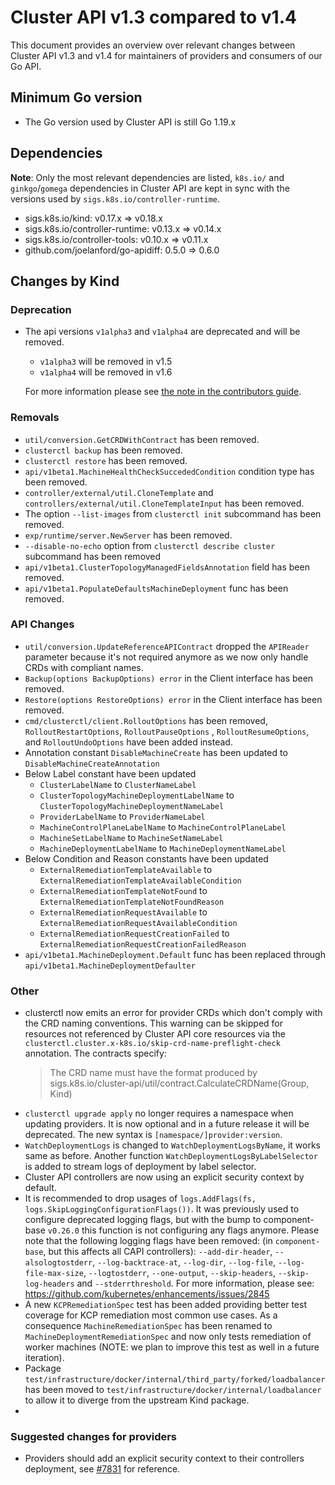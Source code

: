 # Cluster API v1.3 compared to v1.4

This document provides an overview over relevant changes between Cluster API v1.3 and v1.4 for
maintainers of providers and consumers of our Go API.

## Minimum Go version

- The Go version used by Cluster API is still Go 1.19.x

## Dependencies

**Note**: Only the most relevant dependencies are listed, `k8s.io/` and `ginkgo`/`gomega` dependencies in Cluster API are kept in sync with the versions used by `sigs.k8s.io/controller-runtime`.

- sigs.k8s.io/kind: v0.17.x => v0.18.x
- sigs.k8s.io/controller-runtime: v0.13.x => v0.14.x
- sigs.k8s.io/controller-tools: v0.10.x => v0.11.x
- github.com/joelanford/go-apidiff: 0.5.0 => 0.6.0

## Changes by Kind

### Deprecation

- The api versions `v1alpha3` and `v1alpha4` are deprecated and will be removed. 
  - `v1alpha3` will be removed in v1.5 
  - `v1alpha4` will be removed in v1.6

  For more information please see [the note in the contributors guide](../../CONTRIBUTING.md#removal-of-v1alpha3--v1alpha4-apiversions).

### Removals

- `util/conversion.GetCRDWithContract` has been removed.
- `clusterctl backup` has been removed.
- `clusterctl restore` has been removed.
- `api/v1beta1.MachineHealthCheckSuccededCondition` condition type has been removed.
- `controller/external/util.CloneTemplate` and `controllers/external/util.CloneTemplateInput` has been removed.
- The option `--list-images` from `clusterctl init` subcommand has been removed.
- `exp/runtime/server.NewServer` has been removed.
- `--disable-no-echo` option from `clusterctl describe cluster` subcommand has been removed
- `api/v1beta1.ClusterTopologyManagedFieldsAnnotation` field has been removed.
- `api/v1beta1.PopulateDefaultsMachineDeployment` func has been removed.

### API Changes

- `util/conversion.UpdateReferenceAPIContract` dropped the `APIReader` parameter because it's not required anymore as we now only handle CRDs with compliant names.
- `Backup(options BackupOptions) error` in the Client interface has been removed.
- `Restore(options RestoreOptions) error` in the Client interface has been removed.
- `cmd/clusterctl/client.RolloutOptions` has been removed, `RolloutRestartOptions`, `RolloutPauseOptions` , `RolloutResumeOptions`, and `RolloutUndoOptions` have been added instead.
- Annotation constant `DisableMachineCreate` has been updated to `DisableMachineCreateAnnotation`
- Below Label constant have been updated
  - `ClusterLabelName` to `ClusterNameLabel`
  - `ClusterTopologyMachineDeploymentLabelName` to `ClusterTopologyMachineDeploymentNameLabel`
  - `ProviderLabelName` to `ProviderNameLabel`
  - `MachineControlPlaneLabelName` to `MachineControlPlaneLabel`
  - `MachineSetLabelName` to `MachineSetNameLabel`
  - `MachineDeploymentLabelName` to `MachineDeploymentNameLabel`
- Below Condition and Reason constants have been updated
  - `ExternalRemediationTemplateAvailable` to `ExternalRemediationTemplateAvailableCondition`
  - `ExternalRemediationTemplateNotFound` to `ExternalRemediationTemplateNotFoundReason`
  - `ExternalRemediationRequestAvailable` to  `ExternalRemediationRequestAvailableCondition`
  - `ExternalRemediationRequestCreationFailed` to `ExternalRemediationRequestCreationFailedReason`
- `api/v1beta1.MachineDeployment.Default` func has been replaced through `api/v1beta1.MachineDeploymentDefaulter`

### Other

- clusterctl now emits an error for provider CRDs which don't comply with the CRD naming conventions. This warning can be skipped for resources not referenced by Cluster API
  core resources via the `clusterctl.cluster.x-k8s.io/skip-crd-name-preflight-check` annotation. The contracts specify:
  > The CRD name must have the format produced by sigs.k8s.io/cluster-api/util/contract.CalculateCRDName(Group, Kind)
- `clusterctl upgrade apply` no longer requires a namespace when updating providers. It is now optional and in a future release it will be deprecated. The new syntax is `[namespace/]provider:version`.
- `WatchDeploymentLogs` is changed to `WatchDeploymentLogsByName`, it works same as before. Another function `WatchDeploymentLogsByLabelSelector` is added to stream logs of deployment by label selector.
- Cluster API controllers are now using an explicit security context by default.
- It is recommended to drop usages of `logs.AddFlags(fs, logs.SkipLoggingConfigurationFlags())`. It was previously used to configure deprecated logging flags, but with the bump to component-base
  `v0.26.0` this function is not configuring any flags anymore.
  Please note that the following logging flags have been removed: (in `component-base`, but this affects all CAPI controllers): `--add-dir-header`, `--alsologtostderr`, `--log-backtrace-at`,
  `--log-dir`, `--log-file`, `--log-file-max-size`, `--logtostderr`, `--one-output`, `--skip-headers`, `--skip-log-headers` and `--stderrthreshold`.
  For more information, please see: https://github.com/kubernetes/enhancements/issues/2845
- A new `KCPRemediationSpec` test has been added providing better test coverage for KCP remediation most common use cases. As a consequence `MachineRemediationSpec` has been renamed to `MachineDeploymentRemediationSpec` and now only tests remediation of worker machines (NOTE: we plan to improve this test as well in a future iteration).
- Package `test/infrastructure/docker/internal/third_party/forked/loadbalancer` has been moved to `test/infrastructure/docker/internal/loadbalancer` to allow it to diverge from the upstream Kind package.
- 
### Suggested changes for providers

- Providers should add an explicit security context to their controllers deployment, see [#7831](https://github.com/kubernetes-sigs/cluster-api/pull/7831) for reference.
